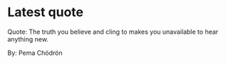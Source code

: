 # Latest quote 

Quote: The truth you believe and cling to makes you unavailable to hear anything new. 

By: Pema Chödrön